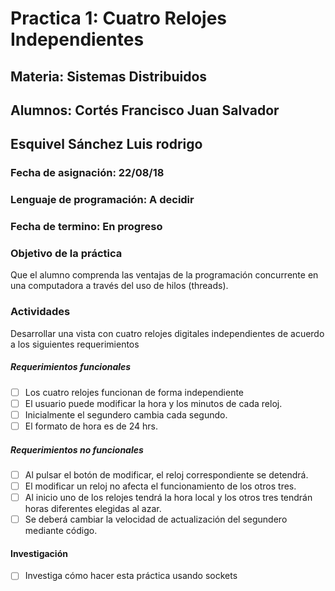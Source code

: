# Practica 1: Cuatro Relojes Independientes
## Materia: Sistemas Distribuidos
## Alumnos: Cortés Francisco Juan Salvador
##          Esquivel Sánchez Luis rodrigo
            
### Fecha de asignación: 22/08/18
### Lenguaje de programación: A decidir
### Fecha de termino: En progreso

### Objetivo de la práctica 
Que el alumno comprenda las ventajas de la programación concurrente en una computadora a través del uso de hilos (threads).
### Actividades
Desarrollar una vista con cuatro relojes digitales independientes de acuerdo a los siguientes requerimientos
##### Requerimientos funcionales
- [ ] Los cuatro relojes funcionan de forma independiente
- [ ] El usuario puede modificar la hora y los minutos de cada reloj.
- [ ] Inicialmente el segundero cambia cada segundo. 
- [ ] El formato de hora es de 24 hrs.

##### Requerimientos no funcionales
- [ ] Al pulsar el botón de modificar, el reloj correspondiente se detendrá.
- [ ] El modificar un reloj no afecta el funcionamiento de los otros tres.
- [ ] Al inicio uno de los relojes tendrá la hora local y los otros tres tendrán horas diferentes elegidas al azar. 
- [ ] Se deberá cambiar la velocidad de actualización del segundero mediante código.

#### Investigación
- [ ] Investiga cómo hacer esta práctica usando sockets
